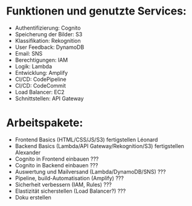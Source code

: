 
# Funktionen und genutzte Services:
- Authentifizierung: Cognito
- Speicherung der Bilder: S3
- Klassifikation: Rekognition
- User Feedback: DynamoDB
- Email: SNS
- Berechtigungen: IAM
- Logik: Lambda
- Entwicklung: Amplify
- CI/CD: CodePipeline
- CI/CD: CodeCommit
- Load Balancer: EC2
- Schnittstellen: API Gateway

# Arbeitspakete:
- Frontend Basics (HTML/CSS/JS/S3) fertigstellen                        Léonard
- Backend Basics (Lambda/API Gateway/Rekognition/S3) fertigstellen      Alexander
- Cognito in Frontend einbauen                                          ???
- Cognito in Backend einbauen                                           ???
- Auswertung und Mailversand (Lambda/DynamoDB/SNS)                      ???
- Pipeline, build-Automatisation (Amplify)                              ???
- Sicherheit verbessern (IAM, Rules)                                    ???
- Elastizität sicherstellen (Load Balancer?)                            ???
- Doku erstellen

